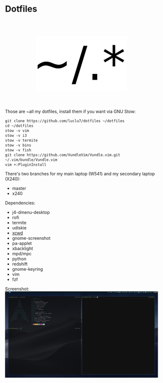 # Dotfiles
<h1 align="center"><br>
<img src="https://raw.githubusercontent.com/luclu7/dotfiles/master/dotfiles.png" alt="random dotfiles icon" width="300em">
<br><br>
</h1>

Those are ~all my dotfiles, install them if you want via GNU Stow:
```
git clone https://github.com/luclu7/dotfiles ~/dotfiles
cd ~/dotfiles
stow -v vim
stow -v i3
stow -v termite
stow -v bins
stow -v fish
git clone https://github.com/VundleVim/Vundle.vim.git ~/.vim/bundle/Vundle.vim
vim +:PluginInstall
```

There's two branches for my main laptop (W541) and my secondary laptop (X240):
* master
* x240

Dependencies:
* j4-dmenu-desktop
* rofi
* termite
* udiskie
* [xcwd](https://github.com/schischi/xcwd)
* gnome-screenshot
* pa-applet
* xbacklight
* mpd/mpc
* python
* redshift
* gnome-keyring
* vim
* fzf

Screenshot:
![screenshot](screenshot.png)
